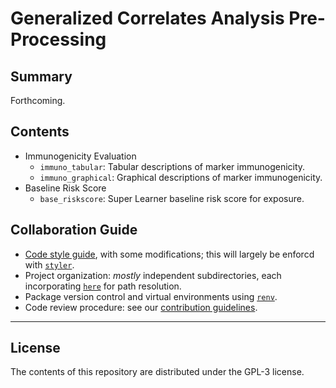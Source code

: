 # Generalized Correlates Analysis Pre-Processing

## Summary

Forthcoming.

## Contents

* Immunogenicity Evaluation
  * `immuno_tabular`: Tabular descriptions of marker immunogenicity.
  * `immuno_graphical`: Graphical descriptions of marker immunogenicity.
* Baseline Risk Score
  * `base_riskscore`: Super Learner baseline risk score for exposure.

## Collaboration Guide

* [Code style guide](https://style.tidyverse.org/), with some modifications;
  this will largely be enforcd with [`styler`](https://styler.r-lib.org/).
* Project organization: _mostly_ independent subdirectories, each incorporating
  [`here`](https://here.r-lib.org/) for path resolution.
* Package version control and virtual environments using
  [`renv`](https://rstudio.github.io/renv/).
* Code review procedure: see our [contribution
   guidelines](https://github.com/CoVPN/correlates_processing/blob/master/CONTRIBUTING.md).

---

## License

The contents of this repository are distributed under the GPL-3 license.
